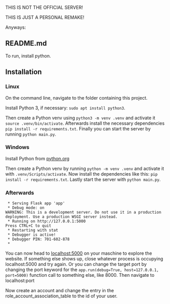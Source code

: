 THIS IS NOT THE OFFICIAL SERVER!

THIS IS JUST A PERSONAL REMAKE!

Anyways:

README.md
---
To run, install python.
## Installation
### Linux
On the command line, navigate to the folder containing this project.

Install Python 3, if necessary:
`sudo apt install python3`.

Then create a Python venv using `python3 -m venv .venv` and activate it `source .venv/bin/activate`.
Afterwards install the necessary dependencies `pip install -r requirements.txt`.
Finally you can start the server by running `python main.py`.


### Windows
Install Python from [python.org](https://www.python.org/)

Then create a Python venv by running `python -m venv .venv` and activate it with `.venv/Scripts/activate`.
Now install the dependencies like this: `pip install -r requirements.txt`.
Lastly start the server with `python main.py`.


### Afterwards

```
 * Serving Flask app 'app'
 * Debug mode: on
WARNING: This is a development server. Do not use it in a production deployment. Use a production WSGI server instead.
 * Running on http://127.0.0.1:5000
Press CTRL+C to quit
 * Restarting with stat
 * Debugger is active!
 * Debugger PIN: 701-602-878
 * 
```

You can now head to [localhost:5000](http://localhost:5000) on your maschine to explore the website.
If something else shows up, close whatever process is occupying localhost:5000 and try again.
Or you can change the target port by changing the port keyword for the `app.run(debug=True, host=127.0.0.1, port=5000)` function call to something else, like 8000.
Then navigate to localhost:port

Now create an account and change the entry in the role_account_association_table to the id of your user.

